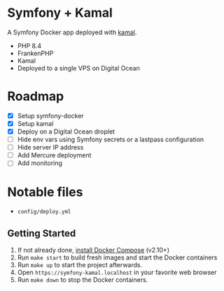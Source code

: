 # Symfony + Kamal

A Symfony Docker app deployed with [kamal](https://github.com/basecamp/kamal).

- PHP 8.4
- FrankenPHP
- Kamal
- Deployed to a single VPS on Digital Ocean

# Roadmap

- [x] Setup symfony-docker
- [x] Setup kamal
- [x] Deploy on a Digital Ocean droplet
- [ ] Hide env vars using Symfony secrets or a lastpass configuration
- [ ] Hide server IP address
- [ ] Add Mercure deployment
- [ ] Add monitoring

# Notable files

- `config/deploy.yml`

## Getting Started

1. If not already done, [install Docker Compose](https://docs.docker.com/compose/install/) (v2.10+)
2. Run `make start` to build fresh images and start the Docker containers
3. Run `make up` to start the project afterwards.
4. Open `https://symfony-kamal.localhost` in your favorite web browser
5. Run `make down` to stop the Docker containers.
